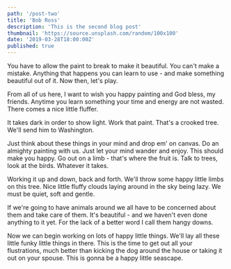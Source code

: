 ```yaml
---
path: '/post-two'
title: 'Bob Ross'
description: 'This is the second blog post'
thumbnail: 'https://source.unsplash.com/random/100x100'
date: '2019-03-28T18:00:00Z'
published: true
---
```


You have to allow the paint to break to make it beautiful. You can't make a mistake. Anything that happens you can learn to use - and make something beautiful out of it. Now then, let's play.

From all of us here, I want to wish you happy painting and God bless, my friends. Anytime you learn something your time and energy are not wasted. There comes a nice little fluffer.

It takes dark in order to show light. Work that paint. That's a crooked tree. We'll send him to Washington.

Just think about these things in your mind and drop em' on canvas. Do an almighty painting with us. Just let your mind wander and enjoy. This should make you happy. Go out on a limb - that's where the fruit is. Talk to trees, look at the birds. Whatever it takes.

Working it up and down, back and forth. We'll throw some happy little limbs on this tree. Nice little fluffy clouds laying around in the sky being lazy. We must be quiet, soft and gentle.

If we're going to have animals around we all have to be concerned about them and take care of them. It's beautiful - and we haven't even done anything to it yet. For the lack of a better word I call them hangy downs.

Now we can begin working on lots of happy little things. We'll lay all these little funky little things in there. This is the time to get out all your flustrations, much better than kicking the dog around the house or taking it out on your spouse. This is gonna be a happy little seascape.
